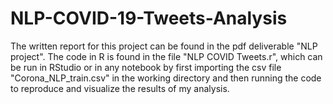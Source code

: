 # NLP-COVID-19-Tweets-Analysis
The written report for this project can be found in the pdf deliverable "NLP project".
The code in R is found in the file "NLP COVID Tweets.r", which can be run in RStudio or in any notebook by first importing the csv file "Corona_NLP_train.csv" in the working directory and then running the code to reproduce and visualize the results of my analysis. 
